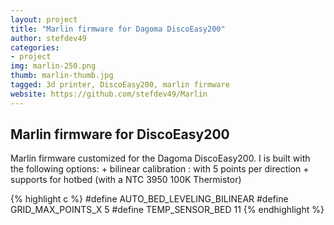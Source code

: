 ```yaml
---
layout: project
title: "Marlin firmware for Dagoma DiscoEasy200"
author: stefdev49
categories:
- project
img: marlin-250.png
thumb: marlin-thumb.jpg
tagged: 3d printer, DiscoEasy200, marlin firmware
website: https://github.com/stefdev49/Marlin
---
```

<h2>Marlin firmware for DiscoEasy200</h2>
<div class="hline"></div>
Marlin firmware customized for the Dagoma DiscoEasy200. I is built with the following options:
+ bilinear calibration : with 5 points per direction
+ supports for hotbed (with a NTC 3950 100K Thermistor)

{% highlight c %}
#define AUTO_BED_LEVELING_BILINEAR
#define GRID_MAX_POINTS_X 5
#define TEMP_SENSOR_BED 11
{% endhighlight %}
